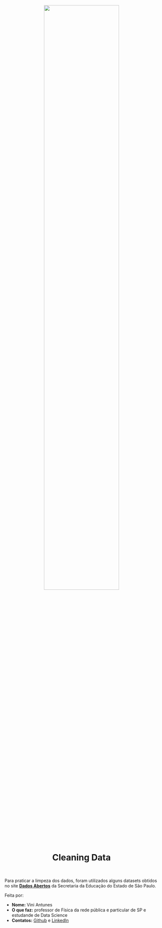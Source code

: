 <h1 align="center">
  <img src="https://image.freepik.com/vetores-gratis/servico-profissional-de-limpeza-composicoes-planas-2-conjuntos-horizontais-com-espelhos-de-aspiracao-de-varredura-de-piso-ilustracao-de-lavagem_1284-29298.jpg" float="center" width=70%/>
  <h1 align="center"><strong align="center">Cleaning Data</strong></h1>
</h1> 
<br>
  <p>Para praticar a limpeza dos dados, foram utilizados alguns datasets obtidos no site <a href="https://dados.educacao.sp.gov.br/dataset/profici%C3%AAncia-do-sistema-de-avalia%C3%A7%C3%A3o-de-rendimento-escolar-do-estado-de-s%C3%A3o-paulo-saresp-por"><strong>Dados Abertos</strong></a> da Secretaria da Educação do Estado de São Paulo.</p>

<div>Feita por:
  <br>
  <ul>
    <li> <strong>Nome:</strong> Vini Antunes </li>
    <li> <strong>O que faz:</strong> professor de Física da rede pública e particular de SP e estudande de Data Science </li>
    <li> <strong>Contatos:</strong> <a href="https://github.com/ViniViniAntunes">Github</a> e <a href="https://www.linkedin.com/in/vini-antunes/">LinkedIn</a></li>
  </ul>
</div>
